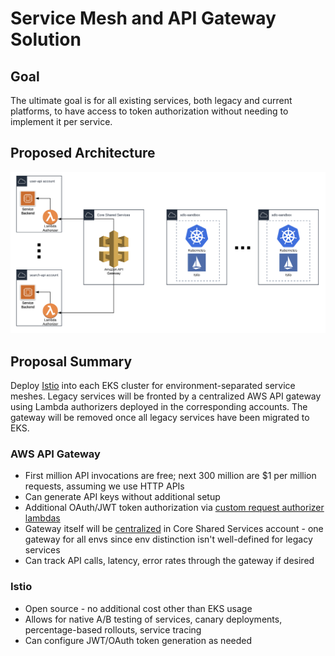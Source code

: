# Service Mesh and API Gateway Solution

## Goal

The ultimate goal is for all existing services, both legacy and current platforms, to have access to token authorization without needing to implement it per service. 

## Proposed Architecture

<img src="/images/gateway-servicemesh.png">

## Proposal Summary

Deploy [Istio](https://istio.io/latest/docs/concepts/what-is-istio/) into each EKS cluster for environment-separated service meshes. Legacy services will be fronted by a centralized AWS API gateway using Lambda authorizers deployed in the corresponding accounts. The gateway will be removed once all legacy services have been migrated to EKS.

### AWS API Gateway
* First million API invocations are free; next 300 million are $1 per million requests, assuming we use HTTP APIs
* Can generate API keys without additional setup
* Additional OAuth/JWT token authorization via [custom request authorizer lambdas](https://aws.amazon.com/jp/blogs/compute/introducing-custom-authorizers-in-amazon-api-gateway/)
* Gateway itself will be [centralized](https://docs.aws.amazon.com/apigateway/latest/developerguide/apigateway-lambda-authorizer-cross-account-lambda-authorizer.html) in Core Shared Services account - one gateway for all envs since env distinction isn't well-defined for legacy services 
* Can track API calls, latency, error rates through the gateway if desired

### Istio
* Open source - no additional cost other than EKS usage
* Allows for native A/B testing of services, canary deployments, percentage-based rollouts, service tracing
* Can configure JWT/OAuth token generation as needed